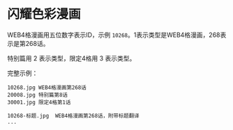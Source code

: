 # 闪耀色彩漫画

WEB4格漫画用五位数字表示ID，示例 `10268`。1表示类型是WEB4格漫画，268表示是第268话。

特别篇用 2 表示类型，限定4格用 3 表示类型。

完整示例：

```
10268.jpg WEB4格漫画第268话
20008.jpg 特别篇第8话
30001.jpg 限定4格第1话

10268-标题.jpg  WEB4格漫画第268话，附带标题翻译
...
```
